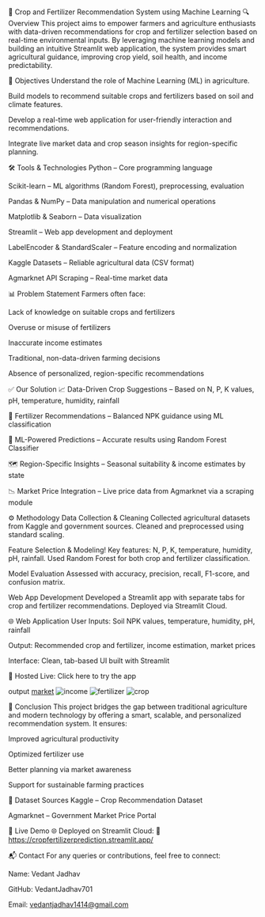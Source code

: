 🌾 Crop and Fertilizer Recommendation System using Machine Learning
🔍 Overview
This project aims to empower farmers and agriculture enthusiasts with data-driven recommendations for crop and fertilizer selection based on real-time environmental inputs. By leveraging machine learning models and building an intuitive Streamlit web application, the system provides smart agricultural guidance, improving crop yield, soil health, and income predictability.

🎯 Objectives
Understand the role of Machine Learning (ML) in agriculture.

Build models to recommend suitable crops and fertilizers based on soil and climate features.

Develop a real-time web application for user-friendly interaction and recommendations.

Integrate live market data and crop season insights for region-specific planning.

🛠️ Tools & Technologies
Python – Core programming language

Scikit-learn – ML algorithms (Random Forest), preprocessing, evaluation

Pandas & NumPy – Data manipulation and numerical operations

Matplotlib & Seaborn – Data visualization

Streamlit – Web app development and deployment

LabelEncoder & StandardScaler – Feature encoding and normalization

Kaggle Datasets – Reliable agricultural data (CSV format)

Agmarknet API Scraping – Real-time market data

📊 Problem Statement
Farmers often face:

Lack of knowledge on suitable crops and fertilizers

Overuse or misuse of fertilizers

Inaccurate income estimates

Traditional, non-data-driven farming decisions

Absence of personalized, region-specific recommendations

✅ Our Solution
📈 Data-Driven Crop Suggestions – Based on N, P, K values, pH, temperature, humidity, rainfall

🌿 Fertilizer Recommendations – Balanced NPK guidance using ML classification

🧠 ML-Powered Predictions – Accurate results using Random Forest Classifier

🗺️ Region-Specific Insights – Seasonal suitability & income estimates by state

📉 Market Price Integration – Live price data from Agmarknet via a scraping module

⚙️ Methodology
Data Collection & Cleaning
Collected agricultural datasets from Kaggle and government sources. Cleaned and preprocessed using standard scaling.

Feature Selection & Modeling!
Key features: N, P, K, temperature, humidity, pH, rainfall. Used Random Forest for both crop and fertilizer classification.

Model Evaluation
Assessed with accuracy, precision, recall, F1-score, and confusion matrix.

Web App Development
Developed a Streamlit app with separate tabs for crop and fertilizer recommendations. Deployed via Streamlit Cloud.

🌐 Web Application
User Inputs: Soil NPK values, temperature, humidity, pH, rainfall

Output: Recommended crop and fertilizer, income estimation, market prices

Interface: Clean, tab-based UI built with Streamlit

🔗 Hosted Live: Click here to try the app

output
[market](https://github.com/user-attachments/assets/be251c8e-d8b8-4f0c-b31a-64557c10bb45)
![income](https://github.com/user-attachments/assets/1fb1b273-510d-4813-8bb6-b7d17dffe39e)
![fertilizer](https://github.com/user-attachments/assets/2b79b344-d3a7-4806-ad87-7386a7a02c38)
![crop](https://github.com/user-attachments/assets/1945eb68-caf7-49cd-a567-5332072f0134)

📌 Conclusion
This project bridges the gap between traditional agriculture and modern technology by offering a smart, scalable, and personalized recommendation system. It ensures:

Improved agricultural productivity

Optimized fertilizer use

Better planning via market awareness

Support for sustainable farming practices

📁 Dataset Sources
Kaggle – Crop Recommendation Dataset

Agmarknet – Government Market Price Portal

🚀 Live Demo
🌐 Deployed on Streamlit Cloud:
🔗 https://cropfertilizerprediction.streamlit.app/

📬 Contact
For any queries or contributions, feel free to connect:

Name: Vedant Jadhav

GitHub: VedantJadhav701

Email: vedantjadhav1414@gmail.com

